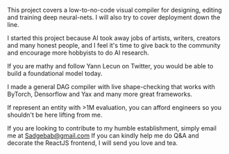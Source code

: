 This project covers a low-to-no-code visual compiler for designing, editing and training deep neural-nets. I will also try to cover deployment down the line. 

I started this project because AI took away jobs of artists, writers, creators and many honest people, and I feel it's time to give back to the community and encourage more 
hobbyists to do AI research. 

If you are mathy and follow Yann Lecun on Twitter, you would be able to build a foundational model today. 

I made a general DAG compiler with live shape-checking that works with ByTorch, Densorflow and Yax and many more great frameworks. 

If represent an entity with >1M evaluation, you can afford engineers so you shouldn't be here lifting from me. 

If you are looking to contribute to my humble establishment, simply email me at Sadgebab@gmail.com 
If you can kindly help me do Q&A and decorate the ReactJS frontend, I will send you love and tea. 





